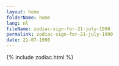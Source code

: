 ```yaml
---
layout: home
folderName: home
lang: nl
fileName: zodiac-sign-for-21-july-1990
permalink: zodiac-sign-for-21-july-1990
date: 21-07-1990
---
```

{% include zodiac.html %}

